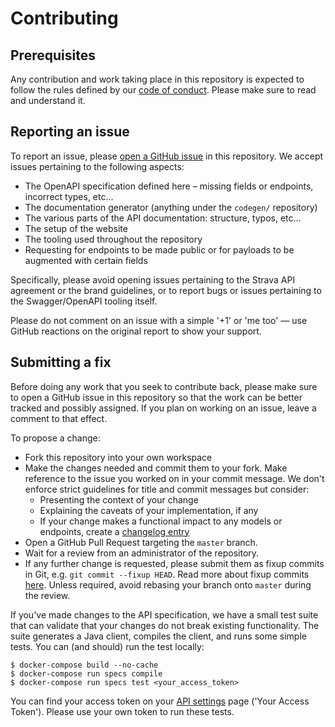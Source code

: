 # Contributing

## Prerequisites

Any contribution and work taking place in this repository is expected to follow the rules defined by our [code of conduct](https://github.com/strava/developers.strava.com/blob/master/CODE_OF_CONDUCT.md). Please make sure to read and understand it.

## Reporting an issue

To report an issue, please [open a GitHub issue](https://github.com/strava/developers.strava.com/issues/new) in this repository. We accept issues pertaining to the following aspects:

- The OpenAPI specification defined here – missing fields or endpoints, incorrect types, etc…
- The documentation generator (anything under the `codegen/` repository)
- The various parts of the API documentation: structure, typos, etc…
- The setup of the website
- The tooling used throughout the repository
- Requesting for endpoints to be made public or for payloads to be augmented with certain fields

Specifically, please avoid opening issues pertaining to the Strava API agreement or the brand guidelines, or to report bugs or issues pertaining to the Swagger/OpenAPI tooling itself.

Please do not comment on an issue with a simple '+1' or 'me too' — use GitHub reactions on the original report to show your support.

## Submitting a fix

Before doing any work that you seek to contribute back, please make sure to open a GitHub issue in this repository so that the work can be better tracked and possibly assigned. If you plan on working on an issue, leave a comment to that effect.

To propose a change:

- Fork this repository into your own workspace
- Make the changes needed and commit them to your fork. Make reference to the issue you worked on in your commit message. We don't enforce strict guidelines for title and commit messages but consider:
  - Presenting the context of your change
  - Explaining the caveats of your implementation, if any
  - If your change makes a functional impact to any models or endpoints, create a [changelog entry](https://github.com/strava/developers.com/content/docs/changelog.md)
- Open a GitHub Pull Request targeting the `master` branch.
- Wait for a review from an administrator of the repository.
- If any further change is requested, please submit them as fixup commits in Git, e.g. `git commit --fixup HEAD`. Read more about fixup commits [here](https://robots.thoughtbot.com/autosquashing-git-commits). Unless required, avoid rebasing your branch onto `master` during the review.

If you've made changes to the API specification, we have a small test suite that can validate that your changes do not break existing functionality. The suite generates a Java client, compiles the client, and runs some simple tests. You can (and should) run the test locally:

    $ docker-compose build --no-cache
    $ docker-compose run specs compile
    $ docker-compose run specs test <your_access_token>

You can find your access token on your [API settings](https://www.strava.com/settings/api) page ('Your Access Token'). Please use your own token to run these tests.
